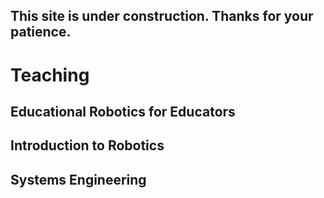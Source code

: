 ## [](#header-2) This site is under construction. Thanks for your patience.

# [](#header-1)Teaching

## [](#header-2)Educational Robotics for Educators

## [](#header-2)Introduction to Robotics 

## [](#header-2)Systems Engineering
